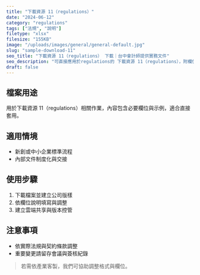 ```yaml
---
title: "下載資源 11（regulations）"
date: "2024-06-12"
category: "regulations"
tags: ["法規", "說明"]
filetype: "xlsx"
filesize: "155KB"
image: "/uploads/images/general/general-default.jpg"
slug: "sample-download-11"
seo_title: "下載資源 11（regulations） 下載｜台中會計師提供實務文件"
seo_description: "可直接應用於regulations的 下載資源 11（regulations），附欄位說明與步驟，協助快速落地。"
draft: false
---
```


## 檔案用途
用於下載資源 11（regulations）相關作業，內容包含必要欄位與示例，適合直接套用。

## 適用情境
- 新創或中小企業標準流程
- 內部文件制度化與交接

## 使用步驟
1. 下載檔案並建立公司版樣
2. 依欄位說明填寫與調整
3. 建立雲端共享與版本控管

## 注意事項
- 依實際法規與契約條款調整
- 重要變更請留存會議與簽核紀錄

> 若需依產業客製，我們可協助調整格式與欄位。
